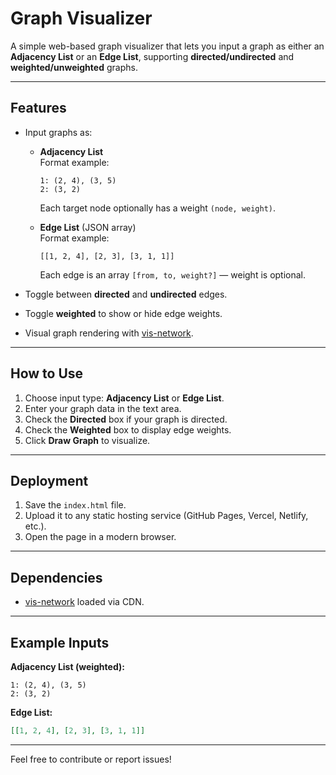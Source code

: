 # Graph Visualizer

A simple web-based graph visualizer that lets you input a graph as either an **Adjacency List** or an **Edge List**, supporting **directed/undirected** and **weighted/unweighted** graphs.

---

## Features

- Input graphs as:
  - **Adjacency List**  
    Format example:  
    ```
    1: (2, 4), (3, 5)
    2: (3, 2)
    ```
    Each target node optionally has a weight `(node, weight)`.

  - **Edge List** (JSON array)  
    Format example:  
    ```
    [[1, 2, 4], [2, 3], [3, 1, 1]]
    ```
    Each edge is an array `[from, to, weight?]` — weight is optional.

- Toggle between **directed** and **undirected** edges.
- Toggle **weighted** to show or hide edge weights.
- Visual graph rendering with [vis-network](https://visjs.github.io/vis-network/).

---

## How to Use

1. Choose input type: **Adjacency List** or **Edge List**.
2. Enter your graph data in the text area.
3. Check the **Directed** box if your graph is directed.
4. Check the **Weighted** box to display edge weights.
5. Click **Draw Graph** to visualize.

---

## Deployment

1. Save the `index.html` file.
2. Upload it to any static hosting service (GitHub Pages, Vercel, Netlify, etc.).
3. Open the page in a modern browser.

---

## Dependencies

- [vis-network](https://visjs.github.io/vis-network/) loaded via CDN.

---

## Example Inputs

**Adjacency List (weighted):**
```
1: (2, 4), (3, 5)
2: (3, 2)
```

**Edge List:**
```json
[[1, 2, 4], [2, 3], [3, 1, 1]]
```

---


Feel free to contribute or report issues!
